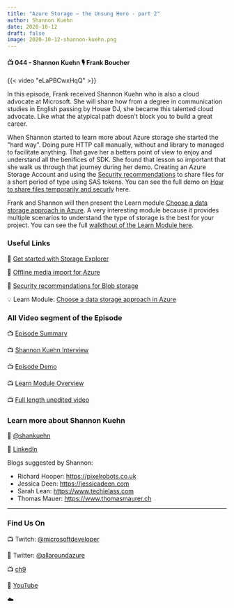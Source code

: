 ```yaml
---
title: "Azure Storage – the Unsung Hero - part 2"
author: Shannon Kuehn
date: 2020-10-12
draft: false
image: 2020-10-12-shannon-kuehn.png
---
```


#### 📺 044 - Shannon Kuehn 🎙️ Frank Boucher

<!--more-->

{{< video "eLaPBCwxHqQ" >}}

In this episode, Frank received Shannon Kuehn who is also a cloud advocate at Microsoft. She will share how from a degree in communication studies in English passing by House DJ, she became this talented cloud advocate. Like what the atypical path doesn't block you to build a great career.

When Shannon started to learn more about Azure storage she started the "hard way". Doing pure HTTP call manually, without and library to managed to facilitate anything. That gave her a betters point of view to enjoy and understand all the benifices of SDK. She found that lesson so important that she walk us through that journey during her demo. Creating an Azure Storage Account and using the [Security recommendations](https://docs.microsoft.com/azure/storage/blobs/security-recommendations?WT.mc_id=allaroundazure-blog-shkuehn) to share files for a short period of type using SAS tokens. You can see the full demo on [How to share files temporarily and securly](https://youtu.be/d4yvFBXHX6I) here.

Frank and Shannon will then present the Learn module [Choose a data storage approach in Azure](https://docs.microsoft.com/en-us/learn/modules/choose-storage-approach-in-azure/?WT.mc_id=allaroundazure-blog-shkuehn).  A very interesting module because it provides multiple scenarios to understand the type of storage is the best for your project. You can see the full [walkthout of the Learn Module here](https://youtu.be/43KMFt39raA).

### Useful Links

🔗 [Get started with Storage Explorer](https://docs.microsoft.com/azure/vs-azure-tools-storage-manage-with-storage-explorer?WT.mc_id=allaroundazure-blog-shkuehn)

🔗 [Offline media import for Azure](https://azure.microsoft.com/services/databox/offline-media-import/?WT.mc_id=allaroundazure-blog-shkuehn)

🔗 [Security recommendations for Blob storage](https://docs.microsoft.com/azure/storage/blobs/security-recommendations?WT.mc_id=allaroundazure-blog-shkuehn)


💡 Learn Module: [Choose a data storage approach in Azure](https://docs.microsoft.com/en-us/learn/modules/choose-storage-approach-in-azure/?WT.mc_id=allaroundazure-blog-shkuehn)


### All Video segment of the Episode 

📺 [Episode Summary](https://youtu.be/eLaPBCwxHqQ)

📺 [Shannon Kuehn Interview](https://youtu.be/MNhPAU34W3Y)

📺 [Episode Demo](https://youtu.be/d4yvFBXHX6I)

📺 [Learn Module Overview](https://youtu.be/43KMFt39raA)

📺 [Full length unedited video](https://youtu.be/j5ObYhuYy8M)



### Learn more about Shannon Kuehn

🔗 [@shankuehn](https://twitter.com/shankuehn)

🔗 [LinkedIn](https://www.linkedin.com/in/shannonkuehn/)

Blogs suggested by Shannon:

- Richard Hooper: https://pixelrobots.co.uk
- Jessica Deen: https://jessicadeen.com
- Sarah Lean: https://www.techielass.com
- Thomas Mauer: https://www.thomasmaurer.ch


---

### Find Us On

📺 Twitch: [@microsoftdeveloper](https://www.twitch.tv/microsoftdeveloper)

🔗 Twitter: [@allaroundazure](https://twitter.com/allaroundazure)

📺 [ch9](https://channel9.msdn.com/Shows/all-around-azure)

🔗 [YouTube](https://aka.ms/yt-aaa)


☁️

